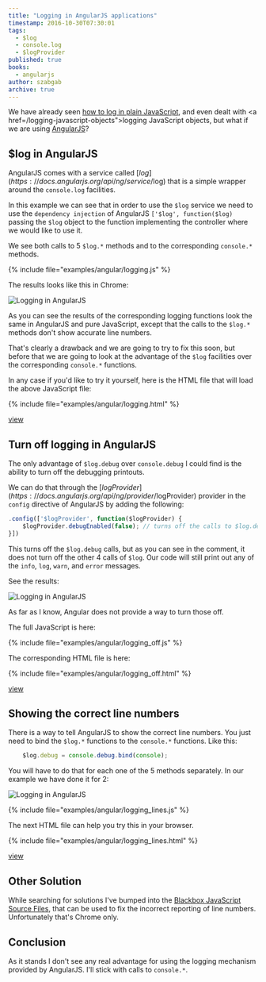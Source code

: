```yaml
---
title: "Logging in AngularJS applications"
timestamp: 2016-10-30T07:30:01
tags:
  - $log
  - console.log
  - $logProvider
published: true
books:
  - angularjs
author: szabgab
archive: true
---
```



We have already seen [how to log in plain JavaScript](/logging-in-javascript),
and even dealt with <a href=/logging-javascript-objects">logging JavaScript objects</a>,
but what if we are using [AngularJS](/angularjs)?


## $log in AngularJS

AngularJS comes with a service called [$log](https://docs.angularjs.org/api/ng/service/$log) that
is a simple wrapper around the `console.log` facilities.

In this example we can see that in order to use the `$log` service we need to use the
`dependency injection` of AngularJS `['$log', function($log)` passing the `$log`
object to the function implementing the controller where we would like to use it.

We see both calls to 5 `$log.*` methods and to the corresponding `console.*` methods.

{% include file="examples/angular/logging.js" %}

The results looks like this in Chrome:

<img src="/img/angular_logging_chrome.png" alt="Logging in AngularJS" />

As you can see the results of the corresponding logging functions look the same in AngularJS and pure JavaScript, except that the
calls to the `$log.*` methods don't show accurate line numbers.

That's clearly a drawback and we are going to try to fix this soon, but before that we are going to
look at the advantage of the `$log` facilities over the corresponding `console.*` functions.

In any case if you'd like to try it yourself, here is the HTML file that will load the above JavaScript file:

{% include file="examples/angular/logging.html" %}

[view](examples/angular/logging.html)


## Turn off logging in AngularJS

The only advantage of `$log.debug` over `console.debug` I could find is
the ability to turn off the debugging printouts.

We can do that through the
[$logProvider](https://docs.angularjs.org/api/ng/provider/$logProvider) provider
in the `config` directive of AngularJS by adding the following:

```javascript
.config(['$logProvider', function($logProvider) {
    $logProvider.debugEnabled(false); // turns off the calls to $log.debug, but not the others
}])
```

This turns off the `$log.debug` calls, but as you can see in the comment, it
does not turn off the other 4 calls of `$log`. Our code will still print out
any of the `info`, `log`, `warn`, and `error` messages.

See the results:

<img src="/img/angular_logging_off_chrome.png" alt="Logging in AngularJS" />

As far as I know, Angular does not provide a way to turn those off.

The full JavaScript is here:

{% include file="examples/angular/logging_off.js" %}

The corresponding HTML file is here:

{% include file="examples/angular/logging_off.html" %}

[view](examples/angular/logging_off.html)

## Showing the correct line numbers

There is a way to tell AngularJS to show the correct line numbers. You just need to bind the `$log.*`
functions to the `console.*` functions. Like this:

```javascript
    $log.debug = console.debug.bind(console);
```

You will have to do that for each one of the 5 methods separately. In our example we have done it for 2:

<img src="/img/angular_logging_lines_chrome.png" alt="Logging in AngularJS" />

{% include file="examples/angular/logging_lines.js" %}

The next HTML file can help you try this in your browser.

{% include file="examples/angular/logging_lines.html" %}

[view](examples/angular/logging_lines.html)


## Other Solution

While searching for solutions I've bumped into the 
[Blackbox JavaScript Source Files](https://developer.chrome.com/devtools/docs/blackboxing), that can be used to fix
the incorrect reporting of line numbers. Unfortunately that's Chrome only.

## Conclusion

As it stands I don't see any real advantage for using the logging mechanism provided by AngularJS.
I'll stick with calls to `console.*`.


